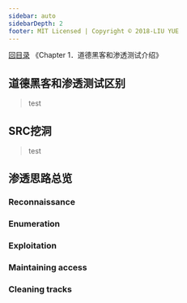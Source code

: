 ```yaml
---
sidebar: auto
sidebarDepth: 2
footer: MIT Licensed | Copyright © 2018-LIU YUE
---
```


[回目录](/docs/coder2hacker)  《Chapter 1．道德黑客和渗透测试介绍》

## 道德黑客和渗透测试区别

> test

## SRC挖洞

> test

## 渗透思路总览

### Reconnaissance 

### Enumeration 

### Exploitation 

### Maintaining access 

### Cleaning tracks

